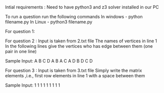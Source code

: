 Intial requirements :
Need to have python3 and z3 solver installed in our PC

To run a question run the following commands 
In windows - python filename.py
In Linux - python3 filename.py

For question 1:

For question 2 :
Input is taken from 2.txt file
The names of vertices in line 1 
In the following lines give the vertices who has edge between them (one pair in one line)

Sample Input:
A B C D
A B
A C
A D
B D
C D

For question 3 :
Input is taken from 3.txt file
Simply write the matrix elements ,i.e., first row elements in line 1 with a space between them 

Sample Input:
1 1 1
1 1 1
1 1 1